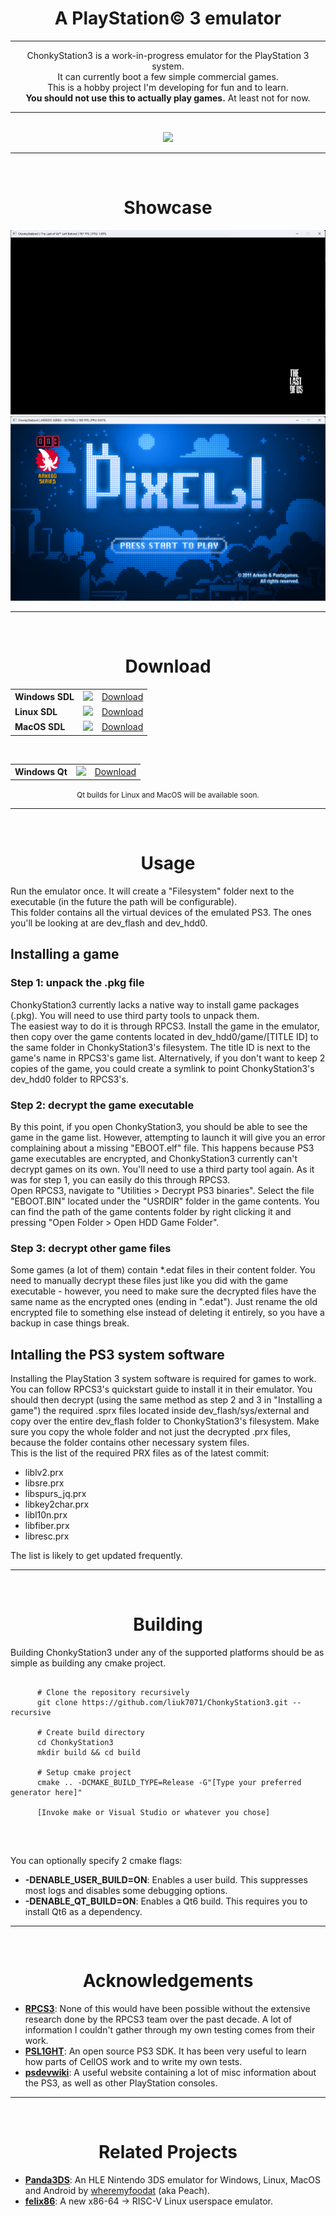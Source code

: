 <h1>
  <div align="center">
    <strong>A PlayStation© 3 emulator</strong>
  </div>
</h1>

---

<p align="center">
ChonkyStation3 is a work-in-progress emulator for the PlayStation 3 system.<br>
It can currently boot a few simple commercial games.<br>
This is a hobby project I'm developing for fun and to learn.<br>
<b>You should not use this to actually play games.</b> At least not for now.<br>
</p>

---
<br>

<div align="center">
    <a href="https://discord.gg/YU2yjP5jvS"><img src="https://discord.com/api/guilds/1351277918726262954/widget.png?style=banner2"></img></a>
</div>

---
<br>

<div align="center">
    <h1>Showcase</h1>
    <img src="Resources/TLOU.gif">
    <img src="Resources/arkedo_series_pixel_menu.png">
</div>

---
<br>

<div align="center">
  <h1>Download</h1>
</div>
<table align="center">
  <tr>
    <td><b>Windows SDL</td>
    <td><img src="https://github.com/liuk7071/ChonkyStation3/actions/workflows/windows.yml/badge.svg"></td>
    <td><a href="https://nightly.link/liuk7071/ChonkyStation3/workflows/windows/master/ChonkyStation3.zip">Download</td>
  </tr>
  <tr>
    <td><b>Linux SDL</td>
    <td><img src="https://github.com/liuk7071/ChonkyStation3/actions/workflows/linux.yml/badge.svg"></td>
    <td><a href="https://nightly.link/liuk7071/ChonkyStation3/workflows/linux/master/ChonkyStation3.zip">Download</td>
  </tr>
  <tr>
    <td><b>MacOS SDL</td>
    <td><img src="https://github.com/liuk7071/ChonkyStation3/actions/workflows/macos.yml/badge.svg"></td>
    <td><a href="https://nightly.link/liuk7071/ChonkyStation3/workflows/macos/master/ChonkyStation3.zip">Download</td>
  </tr>
</table>

<br>

<table align="center">
  <tr>
    <td><b>Windows Qt</td>
    <td><img src="https://github.com/liuk7071/ChonkyStation3/actions/workflows/qt.yml/badge.svg"></td>
    <td><a href="https://nightly.link/liuk7071/ChonkyStation3/workflows/qt/master/Windows%20executable%20Qt6.zip">Download</td>
  </tr>
</table>

<p align="center"><small>Qt builds for Linux and MacOS will be available soon.</small></p>

---
<br>

<div align="center">
  <h1>Usage</h1>
</div>
<div align="left">
  <p>
    Run the emulator once. It will create a "Filesystem" folder next to the executable (in the future the path will be configurable).<br>
    This folder contains all the virtual devices of the emulated PS3. The ones you'll be looking at are dev_flash and dev_hdd0.<br>
  </p>

  <h2>Installing a game</h2>
  
  <h3>Step 1: unpack the .pkg file</h3>
  <p>
    ChonkyStation3 currently lacks a native way to install game packages (.pkg).
    You will need to use third party tools to unpack them.<br>
    The easiest way to do it is through RPCS3. Install the game in the emulator, then copy over the game contents located in dev_hdd0/game/[TITLE ID] to the same folder in ChonkyStation3's filesystem. The title ID is next to the game's name in RPCS3's game list. Alternatively, if you don't want to keep 2 copies of the game, you could create a symlink to point ChonkyStation3's dev_hdd0 folder to RPCS3's.<br>
  </p>

  <h3>Step 2: decrypt the game executable</h3>
  <p>
    By this point, if you open ChonkyStation3, you should be able to see the game in the game list. However, attempting to launch it will give you an error complaining about a missing "EBOOT.elf" file. This happens because PS3 game executables are encrypted, and ChonkyStation3 currently can't decrypt games on its own. You'll need to use a third party tool again. As it was for step 1, you can easily do this through RPCS3.<br>
    Open RPCS3, navigate to "Utilities > Decrypt PS3 binaries". Select the file "EBOOT.BIN" located under the "USRDIR" folder in the game contents. You can find the path of the game contents folder by right clicking it and pressing "Open Folder > Open HDD Game Folder".<br>
  </p>

  <h3>Step 3: decrypt other game files</h3>
  <p>
    Some games (a lot of them) contain *.edat files in their content folder. You need to manually decrypt these files just like you did with the game executable - however, you need to make sure the decrypted files have the same name as the encrypted ones (ending in ".edat"). Just rename the old encrypted file to something else instead of deleting it entirely, so you have a backup in case things break.
  </p>

  <h2>Intalling the PS3 system software</h2>

  <p>
    Installing the PlayStation 3 system software is required for games to work.<br>
    You can follow RPCS3's quickstart guide to install it in their emulator. You should then decrypt (using the same method as step 2 and 3 in "Installing a game") the required .sprx files located inside dev_flash/sys/external and copy over the entire dev_flash folder to ChonkyStation3's filesystem. Make sure you copy the whole folder and not just the decrypted .prx files, because the folder contains other necessary system files.<br>
    This is the list of the required PRX files as of the latest commit:<br>
    <ul>
      <li>liblv2.prx</li>
      <li>libsre.prx</li>
      <li>libspurs_jq.prx</li>
      <li>libkey2char.prx</li>
      <li>libl10n.prx</li>
      <li>libfiber.prx</li>
      <li>libresc.prx</li>
    </ul>
    The list is likely to get updated frequently.
  </p>
</div>

---
<br>

<div align="center">
  <h1>Building</h1>
</div>
<div align="left">
  <p>
    Building ChonkyStation3 under any of the supported platforms should be as simple as building any cmake project.<br>
    <pre><code>
      # Clone the repository recursively
      git clone https://github.com/liuk7071/ChonkyStation3.git --recursive<br>
      # Create build directory
      cd ChonkyStation3
      mkdir build && cd build<br>
      # Setup cmake project
      cmake .. -DCMAKE_BUILD_TYPE=Release -G"[Type your preferred generator here]"<br>
      [Invoke make or Visual Studio or whatever you chose]
  </code></pre><br>
  
  You can optionally specify 2 cmake flags:
  <ul>
    <li><b>-DENABLE_USER_BUILD=ON</b>: Enables a user build. This suppresses most logs and disables some debugging options.</li>
    <li><b>-DENABLE_QT_BUILD=ON</b>: Enables a Qt6 build. This requires you to install Qt6 as a dependency.</li>
  </ul>
  </p>
</div>

---
<br>

<div align="center">
  <h1>Acknowledgements</h1>
</div>
<div align="left">
  <ul>
    <li>
    <a href="https://github.com/RPCS3/rpcs3"><b>RPCS3</b></a>: None of this would have been possible without the extensive research done by the RPCS3 team over the past decade. A lot of information I couldn't gather through my own testing comes from their work.
    </li>
    <li>
    <a href="https://github.com/ps3dev/PSL1GHT"><b>PSL1GHT</b></a>: An open source PS3 SDK. It has been very useful to learn how parts of CellOS work and to write my own tests.
    </li>
    <li>
    <a href="https://www.psdevwiki.com/ps3/"><b>psdevwiki</b></a>: A useful website containing a lot of misc information about the PS3, as well as other PlayStation consoles.
    </li>
  </ul>
</div>

---
<br>

<div align="center">
  <h1>Related Projects</h1>
</div>
<div align="left">
  <ul>
    <li>
    <a href="https://github.com/wheremyfoodat/Panda3DS"><b>Panda3DS</b></a>: An HLE Nintendo 3DS emulator for Windows, Linux, MacOS and Android by <a href="https://github.com/wheremyfoodat">wheremyfoodat</a> (aka Peach).
    </li>
    <li>
    <a href="https://github.com/OFFTKP/felix86"><b>felix86</b></a>: A new x86-64 → RISC-V Linux userspace emulator.
    </li>
  </ul>
</div>
